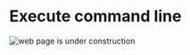# Execute command line

![web page is under construction](https://docimages.blob.core.chinacloudapi.cn/images/commingsoon20210514.jpg)
